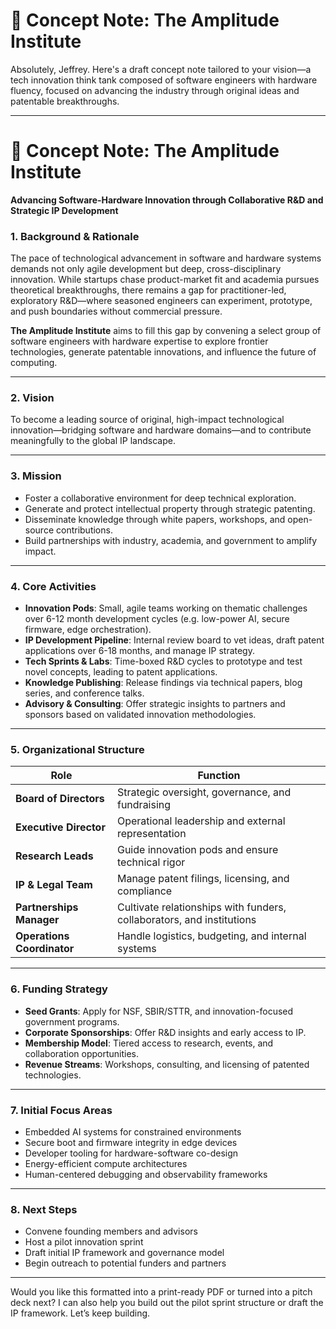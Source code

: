 # 🧠 Concept Note: The Amplitude Institute

Absolutely, Jeffrey. Here's a draft concept note tailored to your vision—a tech innovation think tank composed of software engineers with hardware fluency, focused on advancing the industry through original ideas and patentable breakthroughs.

---

# 🧠 Concept Note: The Amplitude Institute

**Advancing Software-Hardware Innovation through Collaborative R&D and Strategic IP Development**

### 1. **Background & Rationale**

The pace of technological advancement in software and hardware systems demands not only agile development but deep, cross-disciplinary innovation. While startups chase product-market fit and academia pursues theoretical breakthroughs, there remains a gap for practitioner-led, exploratory R&D—where seasoned engineers can experiment, prototype, and push boundaries without commercial pressure.

**The Amplitude Institute** aims to fill this gap by convening a select group of software engineers with hardware expertise to explore frontier technologies, generate patentable innovations, and influence the future of computing.

---

### 2. **Vision**

To become a leading source of original, high-impact technological innovation—bridging software and hardware domains—and to contribute meaningfully to the global IP landscape.

---

### 3. **Mission**

- Foster a collaborative environment for deep technical exploration.
- Generate and protect intellectual property through strategic patenting.
- Disseminate knowledge through white papers, workshops, and open-source contributions.
- Build partnerships with industry, academia, and government to amplify impact.

---

### 4. **Core Activities**

- **Innovation Pods**: Small, agile teams working on thematic challenges over 6-12 month development cycles (e.g. low-power AI, secure firmware, edge orchestration).
- **IP Development Pipeline**: Internal review board to vet ideas, draft patent applications over 6-18 months, and manage IP strategy.
- **Tech Sprints & Labs**: Time-boxed R&D cycles to prototype and test novel concepts, leading to patent applications.
- **Knowledge Publishing**: Release findings via technical papers, blog series, and conference talks.
- **Advisory & Consulting**: Offer strategic insights to partners and sponsors based on validated innovation methodologies.

---

### 5. **Organizational Structure**

| Role | Function |
| --- | --- |
| **Board of Directors** | Strategic oversight, governance, and fundraising |
| **Executive Director** | Operational leadership and external representation |
| **Research Leads** | Guide innovation pods and ensure technical rigor |
| **IP & Legal Team** | Manage patent filings, licensing, and compliance |
| **Partnerships Manager** | Cultivate relationships with funders, collaborators, and institutions |
| **Operations Coordinator** | Handle logistics, budgeting, and internal systems |

---

### 6. **Funding Strategy**

- **Seed Grants**: Apply for NSF, SBIR/STTR, and innovation-focused government programs.
- **Corporate Sponsorships**: Offer R&D insights and early access to IP.
- **Membership Model**: Tiered access to research, events, and collaboration opportunities.
- **Revenue Streams**: Workshops, consulting, and licensing of patented technologies.

---

### 7. **Initial Focus Areas**

- Embedded AI systems for constrained environments
- Secure boot and firmware integrity in edge devices
- Developer tooling for hardware-software co-design
- Energy-efficient compute architectures
- Human-centered debugging and observability frameworks

---

### 8. **Next Steps**

- Convene founding members and advisors
- Host a pilot innovation sprint
- Draft initial IP framework and governance model
- Begin outreach to potential funders and partners

---

Would you like this formatted into a print-ready PDF or turned into a pitch deck next? I can also help you build out the pilot sprint structure or draft the IP framework. Let’s keep building.